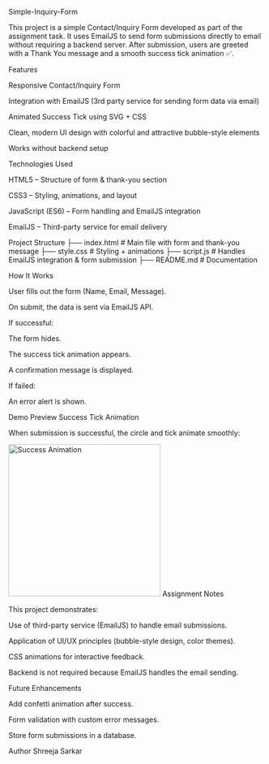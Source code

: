 Simple-Inquiry-Form

This project is a simple Contact/Inquiry Form developed as part of the assignment task.
It uses EmailJS to send form submissions directly to email without requiring a backend server.
After submission, users are greeted with a Thank You message and a smooth success tick animation ✅.

Features

Responsive Contact/Inquiry Form

Integration with EmailJS (3rd party service for sending form data via email)

Animated Success Tick using SVG + CSS

Clean, modern UI design with colorful and attractive bubble-style elements

Works without backend setup

Technologies Used

HTML5 – Structure of form & thank-you section

CSS3 – Styling, animations, and layout

JavaScript (ES6) – Form handling and EmailJS integration

EmailJS – Third-party service for email delivery

Project Structure
├── index.html       # Main file with form and thank-you message
├── style.css        # Styling + animations
├── script.js        # Handles EmailJS integration & form submission
├── README.md        # Documentation

How It Works

User fills out the form (Name, Email, Message).

On submit, the data is sent via EmailJS API.

If successful:

The form hides.

The success tick animation appears.

A confirmation message is displayed.

If failed:

An error alert is shown.

Demo Preview
Success Tick Animation

When submission is successful, the circle and tick animate smoothly:

<img src="https://user-images.githubusercontent.com/placeholder/success.gif" alt="Success Animation" width="300"/>
Assignment Notes

This project demonstrates:

Use of third-party service (EmailJS) to handle email submissions.

Application of UI/UX principles (bubble-style design, color themes).

CSS animations for interactive feedback.

Backend is not required because EmailJS handles the email sending.

Future Enhancements

Add confetti animation  after success.

Form validation with custom error messages.

Store form submissions in a database.

Author
Shreeja Sarkar

